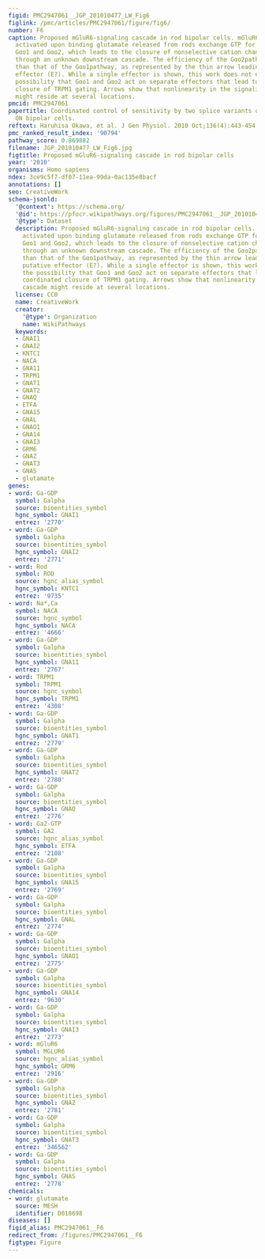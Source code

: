 ```yaml
---
figid: PMC2947061__JGP_201010477_LW_Fig6
figlink: /pmc/articles/PMC2947061/figure/fig6/
number: F6
caption: Proposed mGluR6-signaling cascade in rod bipolar cells. mGluR6 receptors
  activated upon binding glutamate released from rods exchange GTP for GDP on both
  Gαo1 and Gαo2, which leads to the closure of nonselective cation channels (TRPM1)
  through an unknown downstream cascade. The efficiency of the Gαo2pathway is lower
  than that of the Gαo1pathway, as represented by the thin arrow leading to the putative
  effector (E?). While a single effector is shown, this work does not exclude the
  possibility that Gαo1 and Gαo2 act on separate effectors that lead to the coordinated
  closure of TRPM1 gating. Arrows show that nonlinearity in the signaling cascade
  might reside at several locations.
pmcid: PMC2947061
papertitle: Coordinated control of sensitivity by two splice variants of Gαo in retinal
  ON bipolar cells.
reftext: Haruhisa Okawa, et al. J Gen Physiol. 2010 Oct;136(4):443-454.
pmc_ranked_result_index: '90794'
pathway_score: 0.869882
filename: JGP_201010477_LW_Fig6.jpg
figtitle: Proposed mGluR6-signaling cascade in rod bipolar cells
year: '2010'
organisms: Homo sapiens
ndex: 3ce9c5f7-df07-11ea-99da-0ac135e8bacf
annotations: []
seo: CreativeWork
schema-jsonld:
  '@context': https://schema.org/
  '@id': https://pfocr.wikipathways.org/figures/PMC2947061__JGP_201010477_LW_Fig6.html
  '@type': Dataset
  description: Proposed mGluR6-signaling cascade in rod bipolar cells. mGluR6 receptors
    activated upon binding glutamate released from rods exchange GTP for GDP on both
    Gαo1 and Gαo2, which leads to the closure of nonselective cation channels (TRPM1)
    through an unknown downstream cascade. The efficiency of the Gαo2pathway is lower
    than that of the Gαo1pathway, as represented by the thin arrow leading to the
    putative effector (E?). While a single effector is shown, this work does not exclude
    the possibility that Gαo1 and Gαo2 act on separate effectors that lead to the
    coordinated closure of TRPM1 gating. Arrows show that nonlinearity in the signaling
    cascade might reside at several locations.
  license: CC0
  name: CreativeWork
  creator:
    '@type': Organization
    name: WikiPathways
  keywords:
  - GNAI1
  - GNAI2
  - KNTC1
  - NACA
  - GNA11
  - TRPM1
  - GNAT1
  - GNAT2
  - GNAQ
  - ETFA
  - GNA15
  - GNAL
  - GNAO1
  - GNA14
  - GNAI3
  - GRM6
  - GNAZ
  - GNAT3
  - GNAS
  - glutamate
genes:
- word: Ga-GDP
  symbol: Galpha
  source: bioentities_symbol
  hgnc_symbol: GNAI1
  entrez: '2770'
- word: Ga-GDP
  symbol: Galpha
  source: bioentities_symbol
  hgnc_symbol: GNAI2
  entrez: '2771'
- word: Rod
  symbol: ROD
  source: hgnc_alias_symbol
  hgnc_symbol: KNTC1
  entrez: '9735'
- word: Na*,Ca
  symbol: NACA
  source: hgnc_symbol
  hgnc_symbol: NACA
  entrez: '4666'
- word: Ga-GDP
  symbol: Galpha
  source: bioentities_symbol
  hgnc_symbol: GNA11
  entrez: '2767'
- word: TRPM1
  symbol: TRPM1
  source: hgnc_symbol
  hgnc_symbol: TRPM1
  entrez: '4308'
- word: Ga-GDP
  symbol: Galpha
  source: bioentities_symbol
  hgnc_symbol: GNAT1
  entrez: '2779'
- word: Ga-GDP
  symbol: Galpha
  source: bioentities_symbol
  hgnc_symbol: GNAT2
  entrez: '2780'
- word: Ga-GDP
  symbol: Galpha
  source: bioentities_symbol
  hgnc_symbol: GNAQ
  entrez: '2776'
- word: Ga2-GTP
  symbol: GA2
  source: hgnc_alias_symbol
  hgnc_symbol: ETFA
  entrez: '2108'
- word: Ga-GDP
  symbol: Galpha
  source: bioentities_symbol
  hgnc_symbol: GNA15
  entrez: '2769'
- word: Ga-GDP
  symbol: Galpha
  source: bioentities_symbol
  hgnc_symbol: GNAL
  entrez: '2774'
- word: Ga-GDP
  symbol: Galpha
  source: bioentities_symbol
  hgnc_symbol: GNAO1
  entrez: '2775'
- word: Ga-GDP
  symbol: Galpha
  source: bioentities_symbol
  hgnc_symbol: GNA14
  entrez: '9630'
- word: Ga-GDP
  symbol: Galpha
  source: bioentities_symbol
  hgnc_symbol: GNAI3
  entrez: '2773'
- word: mGluR6
  symbol: MGLUR6
  source: hgnc_alias_symbol
  hgnc_symbol: GRM6
  entrez: '2916'
- word: Ga-GDP
  symbol: Galpha
  source: bioentities_symbol
  hgnc_symbol: GNAZ
  entrez: '2781'
- word: Ga-GDP
  symbol: Galpha
  source: bioentities_symbol
  hgnc_symbol: GNAT3
  entrez: '346562'
- word: Ga-GDP
  symbol: Galpha
  source: bioentities_symbol
  hgnc_symbol: GNAS
  entrez: '2778'
chemicals:
- word: glutamate
  source: MESH
  identifier: D018698
diseases: []
figid_alias: PMC2947061__F6
redirect_from: /figures/PMC2947061__F6
figtype: Figure
---
```


